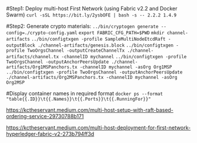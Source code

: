 #Step1: Deploy multi-host First Network (using Fabric v2.2 and Docker Swarm)
`curl -sSL https://bit.ly/2ysbOFE | bash -s -- 2.2.2 1.4.9`

#Step2: Generate crypto materials:
`../bin/cryptogen generate --config=./crypto-config.yaml`
`export FABRIC_CFG_PATH=$PWD`
`mkdir channel-artifacts`
`../bin/configtxgen -profile SampleMultiNodeEtcdRaft -outputBlock ./channel-artifacts/genesis.block`
`../bin/configtxgen -profile TwoOrgsChannel -outputCreateChannelTx ./channel-artifacts/channel.tx -channelID mychannel`
`../bin/configtxgen -profile TwoOrgsChannel -outputAnchorPeersUpdate ./channel-artifacts/Org1MSPanchors.tx -channelID mychannel -asOrg Org1MSP`
`../bin/configtxgen -profile TwoOrgsChannel -outputAnchorPeersUpdate ./channel-artifacts/Org2MSPanchors.tx -channelID mychannel -asOrg Org2MSP`

#Display container names in required format
`docker ps --format "table{{.ID}}\t{{.Names}}\t{{.Ports}}\t{{.RunningFor}}"`

https://kctheservant.medium.com/multi-host-setup-with-raft-based-ordering-service-29730788b171

https://kctheservant.medium.com/multi-host-deployment-for-first-network-hyperledger-fabric-v2-273b794ff3d


